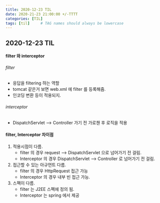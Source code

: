 ```yaml
---
title: 2020-12-23 TIL
date: 2020-21-23 21:00:00 +/-TTTT
categories: [TIL]
tags: [til]     # TAG names should always be lowercase
---
```

 
## 2020-12-23 TIL 

#### filter 와 interceptor
###### filter
- 응답을 filtering 하는 역할
- tomcat 같은거 보면 web.xml 에 filter 를 등록해줌. 
- 인코딩 변환 등이 적용되지.

###### interceptor
- DispatchServlet --> Controller 가기 전 가로챈 후 로직을 적용 

#### filter, Interceptor 차이점
1. 적용시점이 다름.
    - filter 의 경우 request --> DispatchServlet 으로 넘어가기 전 걸림.
    - Interceptor 의 경우 DispatchServlet --> Controller 로 넘어가기 전 걸림.
2. 접근할 수 있는 아규먼트 다름.
    - filter 의 경우 HttpRequest 접근 가능
    - Interceptor 의 경우 내부 빈 접근 가능.
3. 스펙이 다름.
    - filter 는 J2EE 스펙에 정의 됨.
    - Interceptor 는 spring 에서 제공